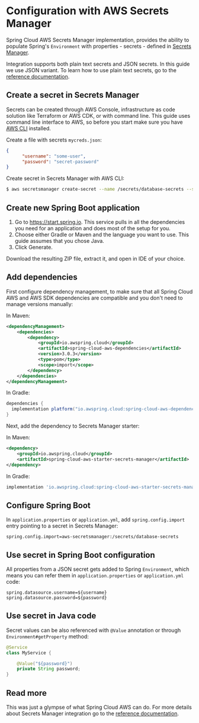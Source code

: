 # Configuration with AWS Secrets Manager

Spring Cloud AWS Secrets Manager implementation, provides the ability to populate Spring's `Environment` with properties - secrets - defined in [Secrets Manager](https://aws.amazon.com/secrets-manager/).

Integration supports both plain text secrets and JSON secrets. In this guide we use JSON variant. To learn how to use plain text secrets, go to the [reference documentation](https://docs.awspring.io/spring-cloud-aws/docs/3.0.3/reference/html/index.html#using-plain-text-secrets).

## Create a secret in Secrets Manager

Secrets can be created through AWS Console, infrastructure as code solution like Terraform or AWS CDK, or with command line. This guide uses command line interface to AWS, so before you start make sure you have [AWS CLI](https://docs.aws.amazon.com/cli/latest/userguide/cli-chap-welcome.html) installed.

Create a file with secrets `mycreds.json`:

```json
{
      "username": "some-user",
      "password": "secret-password"
}
```

Create secret in Secrets Manager with AWS CLI:

```bash
$ aws secretsmanager create-secret --name /secrets/database-secrets --secret-string file://mycreds.json
```

## Create new Spring Boot application

1. Go to https://start.spring.io. This service pulls in all the dependencies you need for an application and does most of the setup for you.
2. Choose either Gradle or Maven and the language you want to use. This guide assumes that you chose Java.
4. Click Generate.

Download the resulting ZIP file, extract it, and open in IDE of your choice.

## Add dependencies

First configure dependency management, to make sure that all Spring Cloud AWS and AWS SDK dependencies are compatible and you don't need to manage versions manually:

In Maven:

```xml
<dependencyManagement>
    <dependencies>
        <dependency>
            <groupId>io.awspring.cloud</groupId>
            <artifactId>spring-cloud-aws-dependencies</artifactId>
            <version>3.0.3</version>
            <type>pom</type>
            <scope>import</scope>
        </dependency>
    </dependencies>
</dependencyManagement>
```

In Gradle:

```groovy
dependencies {
  implementation platform("io.awspring.cloud:spring-cloud-aws-dependencies:3.0.3")
}
```

Next, add the dependency to Secrets Manager starter:

In Maven:

```xml
<dependency>
    <groupId>io.awspring.cloud</groupId>
    <artifactId>spring-cloud-aws-starter-secrets-manager</artifactId>
</dependency>
```

In Gradle:

```groovy
implementation 'io.awspring.cloud:spring-cloud-aws-starter-secrets-manager'
```

## Configure Spring Boot

In `application.properties` or `application.yml`, add `spring.config.import` entry pointing to a secret in Secrets Manager:

```properties
spring.config.import=aws-secretsmanager:/secrets/database-secrets
```

## Use secret in Spring Boot configuration

All properties from a JSON secret gets added to Spring `Environment`, which means you can refer them in `application.properties` or `application.yml` code:

```properties
spring.datasource.username=${username}
spring.datasource.password=${password}
```

## Use secret in Java code

Secret values can be also referenced with `@Value` annotation or through `Environment#getProperty` method:

```java
@Service
class MyService {

    @Value("${password}") 
    private String password;
}
```

## Read more

This was just a glympse of what Spring Cloud AWS can do. For more details about Secrets Manager integration go to the [reference documentation](https://docs.awspring.io/spring-cloud-aws/docs/3.0.3/reference/html/index.html#spring-cloud-aws-parameter-store).
